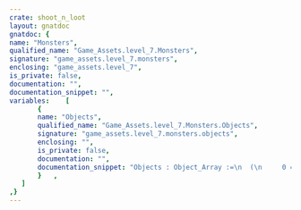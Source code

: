 ```yaml
---
crate: shoot_n_loot
layout: gnatdoc
gnatdoc: {
name: "Monsters",
qualified_name: "Game_Assets.level_7.Monsters",
signature: "game_assets.level_7.monsters",
enclosing: "game_assets.level_7",
is_private: false,
documentation: "",
documentation_snippet: "",
variables:    [
       {
       name: "Objects",
       qualified_name: "Game_Assets.level_7.Monsters.Objects",
       signature: "game_assets.level_7.monsters.objects",
       enclosing: "",
       is_private: false,
       documentation: "",
       documentation_snippet: "Objects : Object_Array :=\n  (\n     0 => (\n      Kind => POINT_OBJ,\n      Id   =>  8,\n      Name => null,\n      X    =>  8.00000E+00,\n      Y    =>  1.20000E+02,\n      Width =>  8.00000E+00,\n      Height =>  8.00000E+00,\n      Flip_Vertical => FALSE,\n      Flip_Horizontal => FALSE,\n      Tile_Id =>  57,\n      Str => null\n    ),\n     1 => (\n      Kind => POINT_OBJ,\n      Id   =>  15,\n      Name => null,\n      X    =>  4.80000E+01,\n      Y    =>  4.80000E+01,\n      Width =>  8.00000E+00,\n      Height =>  8.00000E+00,\n      Flip_Vertical => FALSE,\n      Flip_Horizontal => FALSE,\n      Tile_Id =>  57,\n      Str => null\n    ),\n     2 => (\n      Kind => POINT_OBJ,\n      Id   =>  21,\n      Name => null,\n      X    =>  1.07818E+02,\n      Y    =>  1.04000E+02,\n      Width =>  8.00000E+00,\n      Height =>  8.00000E+00,\n      Flip_Vertical => FALSE,\n      Flip_Horizontal => FALSE,\n      Tile_Id =>  57,\n      Str => null\n    )\n  );",
       }   ,
   ]
,}
---
```

